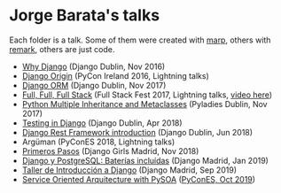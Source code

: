 # Jorge Barata's talks

Each folder is a talk. Some of them were created with [marp](https://yhatt.github.io/marp/), others with [remark](https://remarkjs.com), others are just code.

- [Why Django](http://jorgebg.com/talks/why-django/slides.pdf) (Django Dublin, Nov 2016)
- [Django Origin](http://jorgebg.com/talks/django-origin/slides.pdf) (PyCon Ireland 2016, Lightning talks)
- [Django ORM](https://github.com/jorgebg/talks/blob/master/django-orm-sql/) (Django Dublin, Nov 2017)
- [Full, Full, Full Stack](https://docs.google.com/presentation/d/1Z1uAI6Ckl_UjJUs12ioJ6HhhAo4z7BXPkDzcQ_bSk_0/edit?usp=sharing) (Full Stack Fest 2017, Lightning talks, [video here](https://youtu.be/q9ABoIOVO-c?t=574))
- [Python Multiple Inheritance and Metaclasses](https://github.com/jorgebg/talks/blob/master/python-multiple-inheritance-and-metaclasses/) (Pyladies Dublin, Nov 2017)
- [Testing in Django](https://github.com/jorgebg/talks/blob/master/testing-in-django/) (Django Dublin, Apr 2018)
- [Django Rest Framework introduction](https://github.com/jorgebg/talks/blob/master/drf-intro/) (Django Dublin, Jun 2018)
- Argüman (PyConES 2018, Lightning talks)
- [Primeros Pasos](https://docs.google.com/presentation/d/18SU0y_CyTxitTG6c0tnQB40uL7gl1Vl4flgTIBXVnaE/edit?usp=sharing) (Django Girls Madrid, Nov 2018)
- [Django y PostgreSQL: Baterías incluídas](http://jorgebg.com/talks/django-postgresql) (Django Madrid, Jan 2019)
- [Taller de Introducción a Django](https://djangomadrid.github.io/workshop/) (Django Madrid, Sep 2019)
- [Service Oriented Arquitecture with PySOA](https://docs.google.com/presentation/d/1E_MoEvkJ_gZzGhlS4NjN6juil56PR2fGfWL_J8XTcwo/edit) ([PyConES, Oct 2019](https://sched.co/Vcar))
